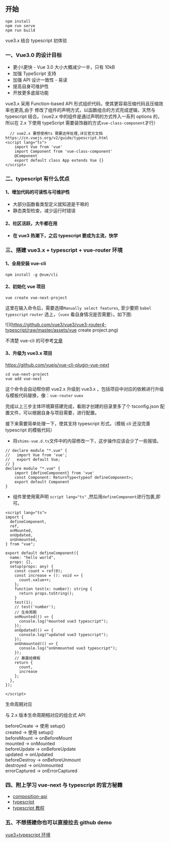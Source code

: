 ## 开始

```
npm install
npm run serve
npm run build
```

vue3.x 结合 typescript 初体验

### 一、Vue3.0 的设计目标

- 更小\更快 - Vue 3.0 大小大概减少一半，只有 10kB
- 加强 TypeScript 支持
- 加强 API 设计一致性 - 易读
- 提高自身可维护性
- 开放更多底层功能

vue3.x 采用 Function-based API 形式组织代码，使其更容易压缩代码且压缩效率也更高,由于 修改了组件的声明方式，以函数组合的方式完成逻辑，天然与 typescript 结合。（vue2.x 中的组件是通过声明的方式传入一系列 options 的，所以在 2.x 下使用 typeScript 需要装饰器的方式`vue-class-component`才行）


```
  // vue2.x 要想使用ts 需要这样处理,详见官方文档 https://cn.vuejs.org/v2/guide/typescript.html
<script lang="ts">
    import Vue from 'vue'
    import Component from 'vue-class-component'
    @Component
    export default class App extends Vue {}
</script>
```

### 二、typescript 有什么优点

#### 1、增加代码的可读性与可维护性

- 大部分函数看类型定义就知道是干嘛的
- 静态类型检查，减少运行时错误

#### 2、社区活跃，大牛都在用

- **在 vue3 热潮下，之后 typescript 要成为主流，快学**

### 三、搭建 vue3.x + typescript + vue-router 环境

#### 1、全局安装 vue-cli

```
npm install -g @vue/cli
```

#### 2、初始化 vue 项目

```
vue create vue-next-project
```

这里在输入命令后，需要选择`Manually select features`, 至少要把 `babel` `typescript` `router` 选上，（`vuex` 看自身情况是否需要）。如下图:

![](https://github.com/vue3/vue3/vue3-router4-typescript/raw/master/assets/vue create project.png)

不清楚 vue-cli 的可参考[文章](https://juejin.im/post/5e69de93f265da570c75453e)

#### 3、升级为 vue3.x 项目

https://github.com/vuejs/vue-cli-plugin-vue-next

```
cd vue-next-project
vue add vue-next
```

这个命令会自动帮你把 vue2.x 升级到 vue3.x ，包括项目中对应的依赖进行升级与模板代码替换，像：`vue-router` `vuex`

完成以上三步主体环境算搭建完成，看刚才创建的目录里多了个 tsconfig.json 配置文件，可以根据自身与项目需要，进行配置。

接下来需要简单处理一下，使其支持 typescript 形式。（模板 cli 还没完善 typescript 的模板代码）

- 将`shims-vue.d.ts`文件中的内容修改一下，这步操作应该会少了一些报错。

```
// declare module "*.vue" {
//   import Vue from 'vue';
//   export default Vue;
// }
declare module "*.vue" {
    import {defineComponent} from 'vue'
    const Component: ReturnType<typeof defineComponent>;
    export default Component
}
```

- 组件里使用需声明 `script lang="ts"` ,然后用`defineComponent`进行包裹,即可。

```
<script lang="ts">
import {
  defineComponent,
  ref,
  onMounted,
  onUpdated,
  onUnmounted,
} from "vue";

export default defineComponent({
  name: "hello world",
  props: {},
  setup(props: any) {
    const count = ref(0);
    const increase = (): void => {
      count.value++;
    };
    function test(x: number): string {
      return props.toString();
    }
    test(1);
    // test('number');
    // 生命周期
    onMounted(() => {
      console.log("mounted vue3 typescript");
    });
    onUpdated(() => {
      console.log("updated vue3 typescript");
    });
    onUnmounted(() => {
      console.log("onUnmounted vue3 typescript");
    });
    // 暴露给模板
    return {
      count,
      increase
    };
  },
});

</script>
```

生命周期对应

与 2.x 版本生命周期相对应的组合式 API  

beforeCreate → 使用 setup()  
created → 使用 setup()  
beforeMount → onBeforeMount  
mounted → onMounted  
beforeUpdate → onBeforeUpdate  
updated → onUpdated  
beforeDestroy → onBeforeUnmount  
destroyed → onUnmounted  
errorCaptured → onErrorCaptured  

### 四、附上学习 vue-next 与 typescript 的官方秘籍

- [composition-api](https://composition-api.vuejs.org/zh/api.html#setup)
- [typescript](https://www.tslang.cn/)
- [typescript 教程](https://ts.xcatliu.com/introduction/what-is-typescript)

### 五、不想搭建你也可以直接拉去 github demo

[vue3+typescript 环境](https://github.com/vue3/vue3-router4-typescript)
